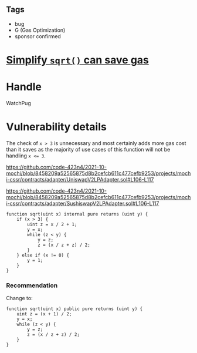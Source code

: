 ## Tags

- bug
- G (Gas Optimization)
- sponsor confirmed

# [Simplify `sqrt()` can save gas](https://github.com/code-423n4/2021-10-mochi-findings/issues/115) 

# Handle

WatchPug


# Vulnerability details

The check of `x > 3` is unnecessary and most certainly adds more gas cost than it saves as the majority of use cases of this function will not be handling `x <= 3`.

https://github.com/code-423n4/2021-10-mochi/blob/8458209a52565875d8b2cefcb611c477cefb9253/projects/mochi-cssr/contracts/adapter/UniswapV2LPAdapter.sol#L106-L117

https://github.com/code-423n4/2021-10-mochi/blob/8458209a52565875d8b2cefcb611c477cefb9253/projects/mochi-cssr/contracts/adapter/SushiswapV2LPAdapter.sol#L106-L117

```solidity=106
function sqrt(uint x) internal pure returns (uint y) {
    if (x > 3) {
        uint z = x / 2 + 1;
        y = x;
        while (z < y) {
            y = z;
            z = (x / z + z) / 2;
        }
    } else if (x != 0) {
        y = 1;
    }
}
```

### Recommendation

Change to:

```solidity
function sqrt(uint x) public pure returns (uint y) {
    uint z = (x + 1) / 2;
    y = x;
    while (z < y) {
        y = z;
        z = (x / z + z) / 2;
    }
}
```

